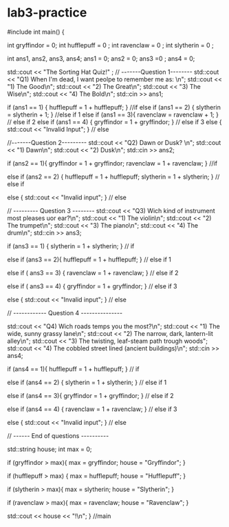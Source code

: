 # lab3-practice

#include <iostream> 
int main() {

int gryffindor = 0;
int hufflepuff = 0 ;
int ravenclaw = 0 ;
int slytherin = 0 ;

int ans1, ans2, ans3, ans4;
ans1 = 0;
ans2 = 0;
ans3 =0 ;
ans4 = 0;

std::cout << "The Sorting Hat Quiz!" ;
// -------Question 1--------
std::cout << "Q1) When I'm dead, I want peolpe to remember me as: \n";
std::cout << "1) The Good\n";
std::cout << "2) The Great\n";
std::cout << "3) The Wise\n";
std::cout << "4) The Bold\n";
std::cin >> ans1;

if (ans1 == 1) { 
  hufflepuff = 1 + hufflepuff;
} //if 
else if (ans1 == 2) {
  slytherin = slytherin + 1;
} //else if 1
else if (ans1 == 3){
  ravenclaw = ravenclaw + 1;
} // else if 2
else if (ans1 == 4) {
  gryffindor = 1 + gryffindor;
} // else if 3
else {
std::cout << "Invalid Input";
} // else

//-------Question 2---------
std::cout << "Q2) Dawn or Dusk? \n";
std::cout << "1) Dawn\n";
std::cout << "2) Dusk\n";
std::cin >> ans2;

if (ans2 == 1){
  gryffindor = 1 + gryffindor;
  ravenclaw = 1 + ravenclaw;
} //if

else if (ans2 == 2) {
  hufflepuff = 1 + hufflepuff;
  slytherin = 1 + slytherin;
} // else if 

else {
  std::cout << "Invalid input";
} // else

// --------- Question 3 --------
std::cout << "Q3) Wich kind of instrument most pleases uor ear?\n";
std::cout << "1) The violin\n";
std::cout << "2) The trumpet\n";
std::cout << "3) The piano\n";
std::cout << "4) The drum\n";
std::cin >> ans3;

if (ans3 == 1) { 
  slytherin = 1 + slytherin;
} // if 

else if (ans3 == 2){
  hufflepuff = 1 + hufflepuff;
} // else if 1

else if ( ans3 == 3) {
  ravenclaw = 1 + ravenclaw;
} // else if 2

else if ( ans3 == 4) {
  gryffindor = 1 + gryffindor;
} // else if 3

else {
  std::cout << "Invalid input";
} // else

// ------------ Question 4 ---------------

std::cout << "Q4) Wich roads temps you the most?\n";
std::cout << "1) The wide, sunny grassy lane\n";
std::cout << "2) The narrow, dark, lantern-lit alley\n";
std::cout << "3) The twisting, leaf-steam path trough woods";
std::cout << "4) The cobbled street lined (ancient buildings)\n";
std::cin >> ans4;

if (ans4 == 1){
  hufflepuff = 1 + hufflepuff;
} // if 

else if (ans4 == 2) { 
  slytherin = 1 + slytherin;
} // else if 1

else if (ans4 == 3){ 
  gryffindor = 1 + gryffindor;
} // else if 2

else if (ans4 == 4) {
  ravenclaw = 1 + ravenclaw;
} // else if 3

else {
  std::cout << "Invalid input";
} // else 

// ------ End of questions ----------

std::string house;
int max = 0;

if (gryffindor > max){
  max = gryffindor;
  house = "Gryffindor";
}

if (hufflepuff > max) {
  max = hufflepuff;
  house = "Hufflepuff";
}

if (slytherin > max){
  max = slytherin;
  house = "Slytherin";
}

if (ravenclaw > max){
  max = ravenclaw;
  house = "Ravenclaw";
}

std::cout << house << "!\n";
} //main
